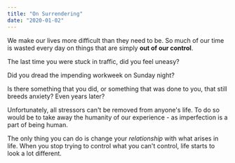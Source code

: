 ```yaml
---
title: "On Surrendering"
date: "2020-01-02"
---
```


We make our lives more difficult than they need to be. 
So much of our time is wasted every day on things that are
simply **out of our control**.

The last time you were stuck in traffic, did you feel uneasy?

Did you dread the impending workweek on Sunday night?

Is there something that you did, or something that was
done to you, that still breeds anxiety? Even years later?

Unfortunately, all stressors can't be removed from
anyone's life. To do so would be to take away the humanity of our
experience - as imperfection is a part of being human.

The only thing you can do is change your *relationship* with what
arises in life. When you stop trying to control what you 
can't control, life starts to look a lot different.

